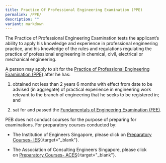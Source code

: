 ```yaml
---
title: Practice Of Professional Engineering Examination (PPE)
permalink: /PPE/
description: ""
variant: markdown
---
```

The Practice of Professional Engineering Examination tests the applicant’s ability to apply his knowledge and experience in professional engineering practice, and his knowledge of the rules and regulations regulating the practice of professional engineering in chemical, civil, electrical or mechanical engineering.

A person may apply to sit for the [Practice of Professional Engineering Examination (PPE)](/apply4ppe/) after he has:

1. obtained not less than 2 years 6 months with effect from date to be advised (in aggregate) of practical experience in engineering work relevant to the branch of engineering that he seeks to be registered in; and

2. sat for and passed the [Fundamentals of Engineering Examination (FEE)](/apply4fee/).

PEB does not conduct courses for the purpose of preparing for examinations. For preparatory courses conducted by:  
  
* The Institution of Engineers Singapore, please click on [Preparatory Courses- IES](https://docs.google.com/spreadsheets/d/1GWLBbEK9eR1y669JeY_vACrI0W0-rbEQ/edit?gid=683934124#gid=683934124){:target="_blank"}.
  
* The Association of Consulting Engineers Singapore, please click on [Preparatory Courses- ACES](http://www.aces.org.sg/course/ACES_PPE.xlsx){:target="_blank"}.